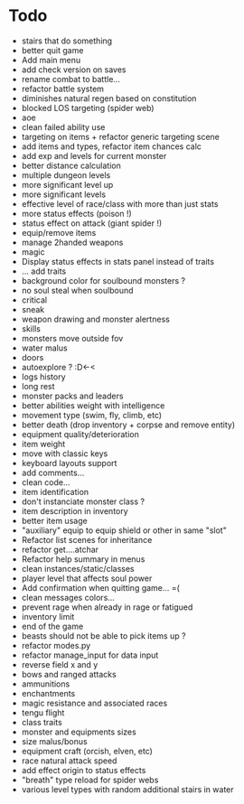 # Todo
 - stairs that do something
 - better quit game
 - Add main menu
 - add check version on saves
 - rename combat to battle...
 - refactor battle system
 - diminishes natural regen based on constitution
 - blocked LOS targeting (spider web)
 - aoe
 - clean failed ability use
 - targeting on items + refactor generic targeting scene
 - add items and types, refactor item chances calc
 - add exp and levels for current monster
 - better distance calculation
 - multiple dungeon levels
 - more significant level up
 - more significant levels
 - effective level of race/class with more than just stats
 - more status effects (poison !)
 - status effect on attack (giant spider !)
 - equip/remove items
 - manage 2handed weapons
 - magic
 - Display status effects in stats panel instead of traits
 - ... add traits
 - background color for soulbound monsters ?
 - no soul steal when soulbound
 - critical
 - sneak
 - weapon drawing and monster alertness
 - skills
 - monsters move outside fov
 - water malus
 - doors
 - autoexplore ? :D<-<
 - logs history
 - long rest
 - monster packs and leaders
 - better abilities weight with intelligence
 - movement type (swim, fly, climb, etc)
 - better death (drop inventory + corpse and remove entity)
 - equipment quality/deterioration
 - item weight
 - move with classic keys
 - keyboard layouts support
 - add comments...
 - clean code...
 - item identification
 - don't instanciate monster class ?
 - item description in inventory
 - better item usage
 - "auxiliary" equip to equip shield or other in same "slot"
 - Refactor list scenes for inheritance
 - refactor get....atchar
 - Refactor help summary in menus
 - clean instances/static/classes
 - player level that affects soul power
 - Add confirmation when quitting game... =(
 - clean messages colors...
 - prevent rage when already in rage or fatigued
 - inventory limit
 - end of the game
 - beasts should not be able to pick items up ?
 - refactor modes.py
 - refactor manage_input for data input
 - reverse field x and y
 - bows and ranged attacks
 - ammunitions
 - enchantments
 - magic resistance and associated races
 - tengu flight
 - class traits
 - monster and equipments sizes
 - size malus/bonus
 - equipment craft (orcish, elven, etc)
 - race natural attack speed
 - add effect origin to status effects
 - "breath" type reload for spider webs
 - various level types with random additional stairs in water